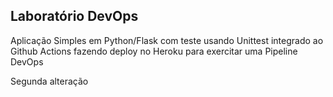 ## Laboratório DevOps

Aplicação Simples em Python/Flask com teste usando Unittest integrado ao Github Actions fazendo deploy no Heroku para exercitar uma Pipeline DevOps

Segunda alteração
